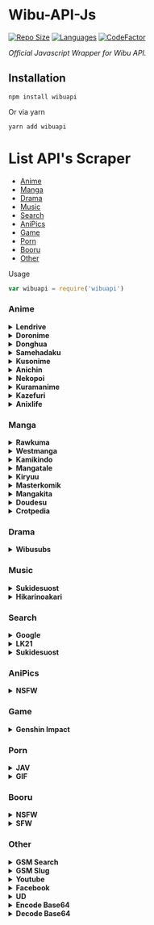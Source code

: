 # Wibu-API-Js
[![Repo Size](https://img.shields.io/github/repo-size/zYxDevs/wibu-api-js?style=flat-square)](https://github.com/zYxDevs/wibu-api-js)  [![Languages](https://img.shields.io/github/languages/top/zYxDevs/wibu-api-js?style=flat-square)](https://github.com/zYxDevs/wibu-api-js)  [![CodeFactor](https://www.codefactor.io/repository/github/zYxDevs/wibu-api-js/badge)](https://www.codefactor.io/repository/github/zYxDevs/wibu-api-js)

_Official Javascript Wrapper for Wibu API._

## Installation
```shell
npm install wibuapi
```
Or via yarn
```shell
yarn add wibuapi
```

# List API's Scraper
* [Anime](#anime)
* [Manga](#manga)
* [Drama](#drama)
* [Music](#music)
* [Search](#search)
* [AniPics](#anipics)
* [Game](#game)
* [Porn](#porn)
* [Booru](#booru)
* [Other](#Other)


Usage
```js
var wibuapi = require('wibuapi')

```

### Anime
<details><summary><b>Lendrive</b></summary><br>

> #### Required parameters
> - (link) *type **String***

```js
wibuapi.anime.LENDRIVE(link)
.then(response => {
  console.log(response)
})
.catch(error => {
  //error message
}
```
</details>

<details><summary><b>Doronime</b></summary><br>

> #### Required parameters
> - (link) *type **String***

```js
wibuapi.anime.DORONIME(link)
.then(response => {
  console.log(response)
})
.catch(error => {
  //error message
}
```
</details>

<details><summary><b>Donghua</b></summary><br>

> #### Required parameters
> - (link) *type **String***

```js
wibuapi.anime.DONGHUA(link)
.then(response => {
  console.log(response)
})
.catch(error => {
  //error message
}
```
</details>

<details><summary><b>Samehadaku</b></summary><br>

> #### Required parameters
> - (link) *type **String***

```js
wibuapi.anime.SAMEHADAKU(link)
.then(response => {
  console.log(response)
})
.catch(error => {
  //error message
}
```
</details>

<details><summary><b>Kusonime</b></summary><br>

> #### Required parameters
> - (link) *type **String***

```js
wibuapi.anime.KUSONIME(link)
.then(response => {
  console.log(response)
})
.catch(error => {
  //error message
}
```
</details>

<details><summary><b>Anichin</b></summary><br>

> #### Required parameters
> - (link) *type **String***

```js
wibuapi.anime.ANICHIN(link)
.then(response => {
  console.log(response)
})
.catch(error => {
  //error message
}
```
</details>

<details><summary><b>Nekopoi</b></summary><br>

> #### Required parameters
> - (link) *type **String***

```js
wibuapi.anime.NEKOPOI(link)
.then(response => {
  console.log(response)
})
.catch(error => {
  //error message
}
```
</details>

<details><summary><b>Kuramanime</b></summary><br>

> #### Required parameters
> - (link) *type **String***

```js
wibuapi.anime.KURAMANIME(link)
.then(response => {
  console.log(response)
})
.catch(error => {
  //error message
}
```
</details>

<details><summary><b>Kazefuri</b></summary><br>

> #### Required parameters
> - (link) *type **String***

```js
wibuapi.anime.KAZEFURI(link)
.then(response => {
  console.log(response)
})
.catch(error => {
  //error message
}
```
</details>

<details><summary><b>Anixlife</b></summary><br>

> #### Required parameters
> - (link) *type **String***

```js
wibuapi.anime.ANIXLIFE(link)
.then(response => {
  console.log(response)
})
.catch(error => {
  //error message
}
```
</details>

### Manga

<details><summary><b>Rawkuma</b></summary><br>

> #### Required parameters
> - (link) *type **String***

```js
wibuapi.manga.RAWKUMA(link)
.then(response => {
  console.log(response)
})
.catch(error => {
  //error message
}
```
</details>

<details><summary><b>Westmanga</b></summary><br>

> #### Required parameters
> - (link) *type **String***

```js
wibuapi.anime.WESTMANGA(link)
.then(response => {
  console.log(response)
})
.catch(error => {
  //error message
}
```
</details>

<details><summary><b>Kamikindo</b></summary><br>

> #### Required parameters
> - (link) *type **String***

```js
wibuapi.manga.KAMIKINDO(link)
.then(response => {
  console.log(response)
})
.catch(error => {
  //error message
}
```
</details>

<details><summary><b>Mangatale</b></summary><br>

> #### Required parameters
> - (link) *type **String***

```js
wibuapi.manga.MANGATALE(link)
.then(response => {
  console.log(response)
})
.catch(error => {
  //error message
}
```
</details>

<details><summary><b>Kiryuu</b></summary><br>

> #### Required parameters
> - (link) *type **String***

```js
wibuapi.manga.KIRYUU(link)
.then(response => {
  console.log(response)
})
.catch(error => {
  //error message
}
```
</details>

<details><summary><b>Masterkomik</b></summary><br>

> #### Required parameters
> - (link) *type **String***

```js
wibuapi.manga.MASTERKOMIK(link)
.then(response => {
  console.log(response)
})
.catch(error => {
  //error message
}
```
</details>

<details><summary><b>Mangakita</b></summary><br>

> #### Required parameters
> - (link) *type **String***

```js
wibuapi.manga.MANGAKITA(link)
.then(response => {
  console.log(response)
})
.catch(error => {
  //error message
}
```
</details>

<details><summary><b>Doudesu</b></summary><br>

> #### Required parameters
> - (link) *type **String***

```js
wibuapi.manga.DOUDESU(link)
.then(response => {
  console.log(response)
})
.catch(error => {
  //error message
}
```
</details>

<details><summary><b>Crotpedia</b></summary><br>

> #### Required parameters
> - (link) *type **String***

```js
wibuapi.manga.CROTPEDIA(link)
.then(response => {
  console.log(response)
})
.catch(error => {
  //error message
}
```
</details>

### Drama

<details><summary><b>Wibusubs</b></summary><br>

> #### Required parameters
> - (link) *type **String***

```js
wibuapi.drama.WIBUSUBS(link)
.then(response => {
  console.log(response)
})
.catch(error => {
  //error message
}
```
</details>

### Music

<details><summary><b>Sukidesuost</b></summary><br>

> #### Required parameters
> - (link) *type **String***

```js
wibuapi.music.SUKIDESUOST(link)
.then(response => {
  console.log(response)
})
.catch(error => {
  //error message
}
```
</details>

<details><summary><b>Hikarinoakari</b></summary><br>

> #### Required parameters
> - (link) *type **String***

```js
wibuapi.music.HIKARINOAKARI(link)
.then(response => {
  console.log(response)
})
.catch(error => {
  //error message
}
```
</details>

### Search

<details><summary><b>Google</b></summary><br>

> #### Required parameters
> - (query) *type **String***

```js
wibuapi.search.GOOGLE(query)
.then(response => {
  console.log(response)
})
.catch(error => {
  //error message
}
```

</details>

<details><summary><b>LK21</b></summary><br>

> #### Required parameters
> - (query) *type **String***

```js
wibuapi.search.LK21(query)
.then(response => {
  console.log(response)
})
.catch(error => {
  //error message
}
```
</details>

<details><summary><b>Sukidesuost</b></summary><br>

> #### Required parameters
> - (query) *type **String***
> - (page) *type **Number***

```js
wibuapi.search.SUKIDESUOST(query, page)
.then(response => {
  console.log(response)
})
.catch(error => {
  //error message
}
```
</details>

### AniPics

<details><summary><b>NSFW</b></summary><br>

> #### Required parameters
> - (endpoint) *type **String***
> - *Available endpoint list ['**NEKO**','**BJ**','**WAIFU**','**TRAP**',**AHAGAO**']*

```js
wibuapi.anipics.NSFW(enpoint)
.then(response => {
  console.log(response)
})
.catch(error => {
  //error message
}
```
</details>

### Game

<details><summary><b>Genshin Impact</b></summary><br>
<details><summary><b>User</b></summary><br>

> #### Required parameters
> - (uid) *type **String***

```js
wibuapi.game.GENSHIN_IMPACT_USER(uid)
.then(response => {
  console.log(response)
})
.catch(error => {
  //error message
}
```
</details>
<details><summary><b>Character</b></summary><br>

> #### Required parameters
> - (name) *type **String***

```js
wibuapi.game.GENSHIN_IMPACT_CHARACTER(name)
.then(response => {
  console.log(response)
})
.catch(error => {
  //error message
}
```
</details>
<details><summary><b>Enemy</b></summary><br>

> #### Required parameters
> - (name) *type **String***

```js
wibuapi.game.GENSHIN_IMPACT_ENEMY(name)
.then(response => {
  console.log(response)
})
.catch(error => {
  //error message
}
```
</details>
<details><summary><b>Artifact</b></summary><br>

> #### Required parameters
> - (name) *type **String***

```js
wibuapi.game.GENSHIN_IMPACT_ARTIFACT(name)
.then(response => {
  console.log(response)
})
.catch(error => {
  //error message
}
```
</details>
<details><summary><b>Element</b></summary><br>

> #### Required parameters
> - (name) *type **String***

```js
wibuapi.game.GENSHIN_IMPACT_ELEMEMT(name)
.then(response => {
  console.log(response)
})
.catch(error => {
  //error message
}
```
</details>
<details><summary><b>Weapon</b></summary><br>

> #### Required parameters
> - (name) *type **String***

```js
wibuapi.game.GENSHIN_IMPACT_WEAPON(name)
.then(response => {
  console.log(response)
})
.catch(error => {
  //error message
}
```
</details>

</details>

### Porn

<details><summary><b>JAV</b></summary><br>

```js
wibuapi.porn.JAV()
.then(response => {
  console.log(response)
})
.catch(error => {
  //error message
}
```
</details>
<details><summary><b>GIF</b></summary><br>

```js
wibuapi.porn.GIF()
.then(response => {
  console.log(response)
})
.catch(error => {
  //error message
}
```
</details>

### Booru

<details><summary><b>NSFW</b></summary><br>

> #### Required parameters
> - (endpoinr) *type **String***
> - *Available endpoint list ['**RB**','**GB**']*

```js
wibuapi.booru.NSFW(enpoint)
.then(response => {
  console.log(response)
})
.catch(error => {
  //error message
}
```
</details>
<details><summary><b>SFW</b></summary><br>

> #### Required parameters
> - (endpoint) *type **String***
> - *Available endpoint list ['**SB**','**GB**']*

```js
wibuapi.booru.SFW(enpoint)
.then(response => {
  console.log(response)
})
.catch(error => {
  //error message
}
```
</details>

### Other

<details><summary><b>GSM Search</b></summary><br>

> #### Required parameters
> - (query) *type **String***

```js
wibuapi.other.GSM_SEARCH(query)
.then(response => {
  console.log(response)
})
.catch(error => {
  //error message
}
```
</details>
<details><summary><b>GSM Slug</b></summary><br>

> #### Required parameters
> - (query) *type **String***

```js
wibuapi.other.GSM_SLUG(query)
.then(response => {
  console.log(response)
})
.catch(error => {
  //error message
}
```
</details>
<details><summary><b>Youtube</b></summary><br>

> #### Required parameters
> - (url) *type **String***

```js
wibuapi.other.YOUTUBE(url)
.then(response => {
  console.log(response)
})
.catch(error => {
  //error message
}
```
</details>
<details><summary><b>Facebook</b></summary><br>

> #### Required parameters
> - (url) *type **String***

```js
wibuapi.other.FACEBOOK(url)
.then(response => {
  console.log(response)
})
.catch(error => {
  //error message
}
```
</details>
<details><summary><b>UD</b></summary><br>

> #### Required parameters
> - (query) *type **String***

```js
wibuapi.other.UD(query)
.then(response => {
  console.log(response)
})
.catch(error => {
  //error message
}
```
</details>
<details><summary><b>Encode Base64</b></summary><br>

> #### Required parameters
> - (query) *type **String***

```js
wibuapi.other.ENCODE_BASE64(query)
.then(response => {
  console.log(response)
})
.catch(error => {
  //error message
}
```
</details>
<details><summary><b>Decode Base64</b></summary><br>

> #### Required parameters
> - (query) *type **String***

```js
wibuapi.other.DECODE_BASE64(query)
.then(response => {
  console.log(response)
})
.catch(error => {
  //error message
}
```
</details>